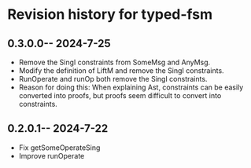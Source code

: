 # Revision history for typed-fsm

## 0.3.0.0-- 2024-7-25
* Remove the SingI constraints from SomeMsg and AnyMsg.
* Modify the definition of LiftM and remove the SingI constraints.
* RunOperate and runOp both remove the SingI constraints.
* Reason for doing this: When explaining Ast, constraints can be easily converted into proofs, but proofs seem difficult to convert into constraints.

## 0.2.0.1-- 2024-7-22

* Fix getSomeOperateSing
* Improve runOperate
